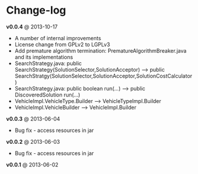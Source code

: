 Change-log
==========
**v0.0.4** @ 2013-10-17

- A number of internal improvements
- License change from GPLv2 to LGPLv3
- Add premature algorithm termination: PrematureAlgorithmBreaker.java and its implementations
- SearchStrategy.java: public SearchStrategy(SolutionSelector,SolutionAcceptor) --> public SearchStratgy(SolutionSelector,SolutionAcceptor,SolutionCostCalculator)
- SearchStrategy.java: public boolean run(...) --> public DiscoveredSolution run(...)
- VehicleImpl.VehicleType.Builder --> VehicleTypeImpl.Builder
- VehicleImpl.VehicleBuilder --> VehicleImpl.Builder

**v0.0.3** @ 2013-06-04

- Bug fix - access resources in jar

**v0.0.2** @ 2013-06-03

- Bug fix - access resources in jar

**v0.0.1** @ 2013-06-02
